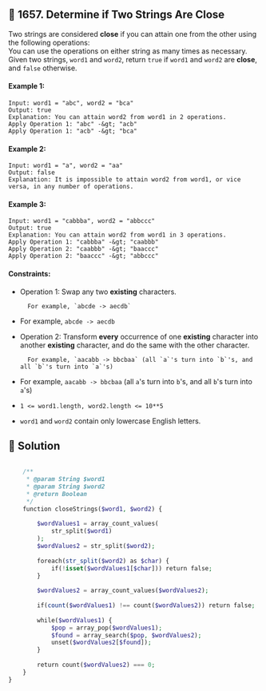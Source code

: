 ## 📝 1657. Determine if Two Strings Are Close  
Two strings are considered **close** if you can attain one from the other using the following operations:  
You can use the operations on either string as many times as necessary.  
Given two strings, `word1` and `word2`, return `true` if `word1` and `word2` are **close**, and `false` otherwise.  
     
  
#### Example 1:  

```
Input: word1 = "abc", word2 = "bca"
Output: true
Explanation: You can attain word2 from word1 in 2 operations.
Apply Operation 1: "abc" -&gt; "acb"
Apply Operation 1: "acb" -&gt; "bca"

```
#### Example 2:  

```
Input: word1 = "a", word2 = "aa"
Output: false
Explanation: It is impossible to attain word2 from word1, or vice versa, in any number of operations.

```
#### Example 3:  

```
Input: word1 = "cabbba", word2 = "abbccc"
Output: true
Explanation: You can attain word2 from word1 in 3 operations.
Apply Operation 1: "cabbba" -&gt; "caabbb"
Apply Operation 2: "caabbb" -&gt; "baaccc"
Apply Operation 2: "baaccc" -&gt; "abbccc"

```
  
#### Constraints:  
+ Operation 1: Swap any two **existing** characters.

	
		For example, `abcde -> aecdb`
	
	  
+ For example, `abcde -> aecdb`  
+ Operation 2: Transform **every** occurrence of one **existing** character into another **existing** character, and do the same with the other character.
	
		For example, `aacabb -> bbcbaa` (all `a`'s turn into `b`'s, and all `b`'s turn into `a`'s)
	
	  
+ For example, `aacabb -> bbcbaa` (all `a`'s turn into `b`'s, and all `b`'s turn into `a`'s)  
+ `1 <= word1.length, word2.length <= 10**5`  
+ `word1` and `word2` contain   only lowercase English letters.  
  
## 📝 Solution 
```php  
  
    /**  
     * @param String $word1  
     * @param String $word2  
     * @return Boolean  
     */  
    function closeStrings($word1, $word2) {  
  
        $wordValues1 = array_count_values(  
            str_split($word1)  
        );  
        $wordValues2 = str_split($word2);  
  
        foreach(str_split($word2) as $char) {  
            if(!isset($wordValues1[$char])) return false;  
        }  
  
        $wordValues2 = array_count_values($wordValues2);  
          
        if(count($wordValues1) !== count($wordValues2)) return false;  
  
        while($wordValues1) {  
            $pop = array_pop($wordValues1);  
            $found = array_search($pop, $wordValues2);  
            unset($wordValues2[$found]);  
        }  
          
        return count($wordValues2) === 0;  
    }  
}  
  
  
```  
